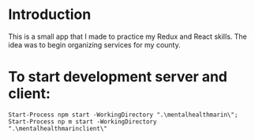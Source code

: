 # Introduction
This is a small app that I made to practice my Redux and React skills. The idea was to begin organizing services for my county.
# To start development server and client:
`Start-Process npm start -WorkingDirectory ".\mentalhealthmarin\"; Start-Process np
m start -WorkingDirectory ".\mentalhealthmarinclient\"`

